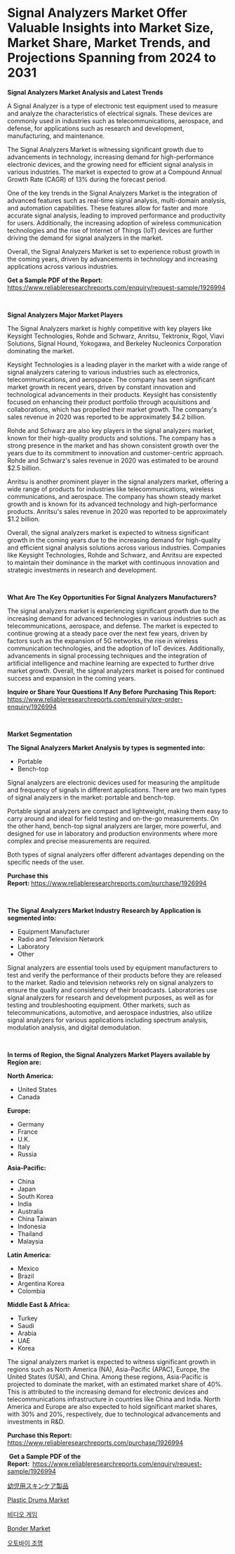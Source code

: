 <p><h1>Signal Analyzers Market Offer Valuable Insights into Market Size, Market Share, Market Trends, and Projections Spanning from 2024 to 2031</h1></p><p><strong>Signal Analyzers Market Analysis and Latest Trends</strong></p>
<p><p>A Signal Analyzer is a type of electronic test equipment used to measure and analyze the characteristics of electrical signals. These devices are commonly used in industries such as telecommunications, aerospace, and defense, for applications such as research and development, manufacturing, and maintenance.</p><p>The Signal Analyzers Market is witnessing significant growth due to advancements in technology, increasing demand for high-performance electronic devices, and the growing need for efficient signal analysis in various industries. The market is expected to grow at a Compound Annual Growth Rate (CAGR) of 13% during the forecast period.</p><p>One of the key trends in the Signal Analyzers Market is the integration of advanced features such as real-time signal analysis, multi-domain analysis, and automation capabilities. These features allow for faster and more accurate signal analysis, leading to improved performance and productivity for users. Additionally, the increasing adoption of wireless communication technologies and the rise of Internet of Things (IoT) devices are further driving the demand for signal analyzers in the market.</p><p>Overall, the Signal Analyzers Market is set to experience robust growth in the coming years, driven by advancements in technology and increasing applications across various industries.</p></p>
<p><strong>Get a Sample PDF of the Report:&nbsp;</strong> <a href="https://www.reliableresearchreports.com/enquiry/request-sample/1926994">https://www.reliableresearchreports.com/enquiry/request-sample/1926994</a></p>
<p>&nbsp;</p>
<p><strong>Signal Analyzers Major Market Players</strong></p>
<p><p>The Signal Analyzers market is highly competitive with key players like Keysight Technologies, Rohde and Schwarz, Anritsu, Tektronix, Rigol, Viavi Solutions, Signal Hound, Yokogawa, and Berkeley Nucleonics Corporation dominating the market. </p><p>Keysight Technologies is a leading player in the market with a wide range of signal analyzers catering to various industries such as electronics, telecommunications, and aerospace. The company has seen significant market growth in recent years, driven by constant innovation and technological advancements in their products. Keysight has consistently focused on enhancing their product portfolio through acquisitions and collaborations, which has propelled their market growth. The company's sales revenue in 2020 was reported to be approximately $4.2 billion.</p><p>Rohde and Schwarz are also key players in the signal analyzers market, known for their high-quality products and solutions. The company has a strong presence in the market and has shown consistent growth over the years due to its commitment to innovation and customer-centric approach. Rohde and Schwarz's sales revenue in 2020 was estimated to be around $2.5 billion.</p><p>Anritsu is another prominent player in the signal analyzers market, offering a wide range of products for industries like telecommunications, wireless communications, and aerospace. The company has shown steady market growth and is known for its advanced technology and high-performance products. Anritsu's sales revenue in 2020 was reported to be approximately $1.2 billion.</p><p>Overall, the signal analyzers market is expected to witness significant growth in the coming years due to the increasing demand for high-quality and efficient signal analysis solutions across various industries. Companies like Keysight Technologies, Rohde and Schwarz, and Anritsu are expected to maintain their dominance in the market with continuous innovation and strategic investments in research and development.</p></p>
<p>&nbsp;</p>
<p><strong>What Are The Key Opportunities For Signal Analyzers Manufacturers?</strong></p>
<p><p>The signal analyzers market is experiencing significant growth due to the increasing demand for advanced technologies in various industries such as telecommunications, aerospace, and defense. The market is expected to continue growing at a steady pace over the next few years, driven by factors such as the expansion of 5G networks, the rise in wireless communication technologies, and the adoption of IoT devices. Additionally, advancements in signal processing techniques and the integration of artificial intelligence and machine learning are expected to further drive market growth. Overall, the signal analyzers market is poised for continued success and expansion in the coming years.</p></p>
<p><strong>Inquire or Share Your Questions If Any Before Purchasing This Report:</strong> <a href="https://www.reliableresearchreports.com/enquiry/pre-order-enquiry/1926994">https://www.reliableresearchreports.com/enquiry/pre-order-enquiry/1926994</a></p>
<p>&nbsp;</p>
<p><strong>Market Segmentation</strong></p>
<p><strong>The Signal Analyzers Market Analysis by types is segmented into:</strong></p>
<p><ul><li>Portable</li><li>Bench-top</li></ul></p>
<p><p>Signal analyzers are electronic devices used for measuring the amplitude and frequency of signals in different applications. There are two main types of signal analyzers in the market: portable and bench-top. </p><p>Portable signal analyzers are compact and lightweight, making them easy to carry around and ideal for field testing and on-the-go measurements. On the other hand, bench-top signal analyzers are larger, more powerful, and designed for use in laboratory and production environments where more complex and precise measurements are required.</p><p>Both types of signal analyzers offer different advantages depending on the specific needs of the user.</p></p>
<p><strong>Purchase this Report:&nbsp;</strong><a href="https://www.reliableresearchreports.com/purchase/1926994">https://www.reliableresearchreports.com/purchase/1926994</a></p>
<p>&nbsp;</p>
<p><strong>The Signal Analyzers Market Industry Research by Application is segmented into:</strong></p>
<p><ul><li>Equipment Manufacturer</li><li>Radio and Television Network</li><li>Laboratory</li><li>Other</li></ul></p>
<p><p>Signal analyzers are essential tools used by equipment manufacturers to test and verify the performance of their products before they are released to the market. Radio and television networks rely on signal analyzers to ensure the quality and consistency of their broadcasts. Laboratories use signal analyzers for research and development purposes, as well as for testing and troubleshooting equipment. Other markets, such as telecommunications, automotive, and aerospace industries, also utilize signal analyzers for various applications including spectrum analysis, modulation analysis, and digital demodulation.</p></p>
<p>&nbsp;</p>
<p><strong>In terms of Region, the Signal Analyzers Market Players available by Region are:</strong></p>
<p>
    <p> <strong> North America: </strong>
        <ul>
            <li>United States</li>
            <li>Canada</li>
        </ul>
        </p> 
    <p> <strong> Europe: </strong>
        <ul>
            <li>Germany</li>
            <li>France</li>
            <li>U.K.</li>
            <li>Italy</li>
            <li>Russia</li>
        </ul>
        </p> 
    <p> <strong> Asia-Pacific: </strong>
        <ul>
            <li>China</li>
            <li>Japan</li>
            <li>South Korea</li>
            <li>India</li>
            <li>Australia</li>
            <li>China Taiwan</li>
            <li>Indonesia</li>
            <li>Thailand</li>
            <li>Malaysia</li>
        </ul>
        </p> 
    <p> <strong> Latin America: </strong>
        <ul>
            <li>Mexico</li>
            <li>Brazil</li>
            <li>Argentina Korea</li>
            <li>Colombia</li>
        </ul>
        </p> 
    <p> <strong> Middle East & Africa: </strong>
        <ul>
            <li>Turkey</li>
            <li>Saudi</li>
            <li>Arabia</li>
            <li>UAE</li>
            <li>Korea</li>
        </ul>
    </p>
    </p>
<p><p>The signal analyzers market is expected to witness significant growth in regions such as North America (NA), Asia-Pacific (APAC), Europe, the United States (USA), and China. Among these regions, Asia-Pacific is projected to dominate the market, with an estimated market share of 40%. This is attributed to the increasing demand for electronic devices and telecommunications infrastructure in countries like China and India. North America and Europe are also expected to hold significant market shares, with 30% and 20%, respectively, due to technological advancements and investments in R&D.</p></p>
<p><strong>Purchase this Report: </strong><a href="https://www.reliableresearchreports.com/purchase/1926994">https://www.reliableresearchreports.com/purchase/1926994</a></p>
<p>&nbsp;<strong>Get a Sample PDF of the Report:&nbsp;&nbsp;</strong><a href="https://www.reliableresearchreports.com/enquiry/request-sample/1926994">https://www.reliableresearchreports.com/enquiry/request-sample/1926994</a></p>
<p><strong></strong></p>
<p><p><a href="https://medium.com/@silverbeaudinsa406dp355ue/%E4%B9%B3%E5%85%90%E7%94%A8%E3%82%B9%E3%82%AD%E3%83%B3%E3%82%B1%E3%82%A2%E8%A3%BD%E5%93%81%E3%81%AE%E5%B8%82%E5%A0%B4%E5%8B%95%E5%90%91%E3%81%A8%E5%B8%82%E5%A0%B4%E5%88%86%E6%9E%90%E3%81%AF-2024%E5%B9%B4%E3%81%8B%E3%82%892031%E5%B9%B4%E3%81%AE%E4%BA%88%E6%B8%AC%E6%9C%9F%E9%96%93%E3%81%AB%E3%81%A4%E3%81%84%E3%81%A6%E8%A1%8C%E3%82%8F%E3%82%8C%E3%81%BE%E3%81%97%E3%81%9F-550e5fce77d7">幼児用スキンケア製品</a></p><p><a href="https://view.publitas.com/reportprime-1/plastic-drums-market-a-comprehensive-report-of-its-market-share-growth-trends-2024-2031/">Plastic Drums Market</a></p><p><a href="https://medium.com/@rashellcooperkf5apeha9cpb/%EB%B9%84%EB%94%94%EC%98%A4-%EA%B2%8C%EC%9E%84-%EC%8B%9C%EC%9E%A5-%EC%A7%80%ED%91%9C-%ED%95%B4%EB%8F%85-%EC%8B%9C%EC%9E%A5-%EC%A0%90%EC%9C%A0%EC%9C%A8-%ED%8A%B8%EB%A0%8C%EB%93%9C-%EB%B0%8F-%EC%84%B1%EC%9E%A5-%ED%8C%A8%ED%84%B4-edb96dd590bd">비디오 게임</a></p><p><a href="https://view.publitas.com/reportprime-1/bonder-market-analysis-and-market-size-global-industry-overview-market-segmentation-and-forecast-2024-to-2031/">Bonder Market</a></p><p><a href="https://medium.com/@melisahurt/%EC%98%A4%ED%86%A0%EB%B0%94%EC%9D%B4-%EB%9D%BC%EC%9D%B4%ED%8A%B8-%EC%8B%9C%EC%9E%A5-%EC%8B%9C%EC%9E%A5-%EC%A0%90%EC%9C%A0%EC%9C%A8-%EC%8B%9C%EC%9E%A5-%EB%8F%99%ED%96%A5-%EB%B0%8F-%EB%AF%B8%EB%9E%98-%EC%84%B1%EC%9E%A5%EC%9D%84-%ED%83%90%EC%83%89%ED%95%98%EB%8B%A4-17bb787bf838">오토바이 조명</a></p></p>